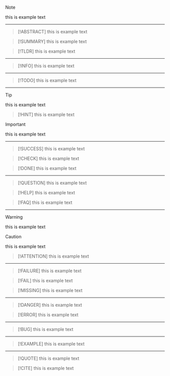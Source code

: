 
>[!NOTE]
>this is example text

---

>[!ABSTRACT]
>this is example text

>[!SUMMARY]
>this is example text

>[!TLDR]
>this is example text

---

>[!INFO]
>this is example text

---

>[!TODO]
>this is example text

---

>[!TIP]
>this is example text

>[!HINT]
>this is example text

>[!IMPORTANT]
>this is example text

---

>[!SUCCESS]
>this is example text

>[!CHECK]
>this is example text

>[!DONE]
>this is example text

---

>[!QUESTION]
>this is example text

>[!HELP]
>this is example text

>[!FAQ]
>this is example text

---

>[!WARNING]
>this is example text

>[!CAUTION]
>this is example text

>[!ATTENTION]
>this is example text

---

>[!FAILURE]
>this is example text

>[!FAIL]
>this is example text

>[!MISSING]
>this is example text

---

>[!DANGER]
>this is example text

>[!ERROR]
>this is example text

---

>[!BUG]
>this is example text

---

>[!EXAMPLE]
>this is example text

---

>[!QUOTE]
>this is example text

>[!CITE]
>this is example text
